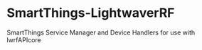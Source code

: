 # SmartThings-LightwaverRF
SmartThings Service Manager and Device Handlers for use with lwrfAPIcore
